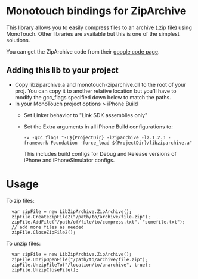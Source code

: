 Monotouch bindings for ZipArchive
=================================

This library allows you to easily compress files to an archive (.zip file) using MonoTouch. Other libraries are available but this is one of the simplest solutions.

You can get the ZipArchive code from their [google code page](http://code.google.com/p/ziparchive/).

Adding this lib to your project
-------------------------------

- Copy libziparchive.a and monotouch-ziparchive.dll to the root of your proj. You can copy it to another relative location but you'll have to modify the gcc_flags specified down below to match the paths.
- In your MonoTouch project options > iPhone Build
    - Set Linker behavior to "Link SDK assemblies only"
    - Set the Extra arguments in all iPhone Build configurations to:

          -v -gcc_flags "-L${ProjectDir} -lziparchive -lz.1.2.3 -framework Foundation -force_load ${ProjectDir}/libziparchive.a"
      
      This includes build configs for Debug and Release versions of iPhone and iPhoneSimulator configs.

Usage
=====

To zip files:

      var zipFile = new LibZipArchive.ZipArchive();
      zipFile.CreateZipFile2("/path/to/archive/file.zip");
      zipFile.AddFile("/path/of/file/to/compress.txt", "somefile.txt");
      // add more files as needed
      zipFile.CloseZipFile2();

To unzip files:

      var zipFile = new LibZipArchive.ZipArchive();
      zipFile.UnzipOpenFile("/path/to/archive/file.zip");
      zipFile.UnzipFileTo("/location/to/unarchive", true);
      zipFile.UnzipCloseFile();
